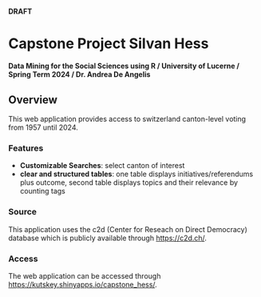 #### DRAFT

# Capstone Project Silvan Hess
#### Data Mining for the Social Sciences using R / University of Lucerne / Spring Term 2024 / Dr. Andrea De Angelis

## Overview
This web application provides access to switzerland canton-level voting from 1957 until 2024.

### Features
- **Customizable Searches**: select canton of interest
- **clear and structured tables**: one table displays initiatives/referendums plus outcome, second table displays topics and their relevance by counting tags

### Source
This application uses the c2d (Center for Reseach on Direct Democracy) database which is publicly available through https://c2d.ch/.

### Access
The web application can be accessed through https://kutskey.shinyapps.io/capstone_hess/.
